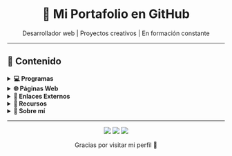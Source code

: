 <h1 align="center">🚀 Mi Portafolio en GitHub</h1>
<p align="center">Desarrollador web | Proyectos creativos | En formación constante</p>

---

## 📂 Contenido

<details>
<summary><strong>💻 Programas</strong></summary>

- Editor de texto en Python
- Gestor de tareas con SQLite
- App de finanzas personales
</details>

<details>
<summary><strong>🌐 Páginas Web</strong></summary>

- [Portafolio Personal](https://miportafolio.github.io)
- [Tienda Online](https://proyecto-tienda.github.io)
- [App del Clima](https://climaapp.github.io)
</details>

<details>
<summary><strong>🔗 Enlaces Externos</strong></summary>

- [GitHub](https://github.com/tuusuario)
- [LinkedIn](https://linkedin.com/in/tuusuario)
- [Correo](mailto:tuemail@ejemplo.com)
</details>

<details>
<summary><strong>📁 Recursos</strong></summary>

- Plantillas HTML gratuitas
- Bibliotecas de iconos
- Cursos y tutoriales online
</details>

<details>
<summary><strong>📜 Sobre mí</strong></summary>

Soy un apasionado del desarrollo web y la programación creativa. Me encanta crear soluciones útiles y aprender nuevas tecnologías. Siempre buscando colaborar en proyectos interesantes.
</details>

---

<p align="center">
  <img src="https://img.shields.io/badge/HTML5-E34F26?style=for-the-badge&logo=html5&logoColor=white" />
  <img src="https://img.shields.io/badge/CSS3-1572B6?style=for-the-badge&logo=css3&logoColor=white" />
  <img src="https://img.shields.io/badge/JavaScript-F7DF1E?style=for-the-badge&logo=javascript&logoColor=black" />
</p>

<p align="center">Gracias por visitar mi perfil 🙌</p>
